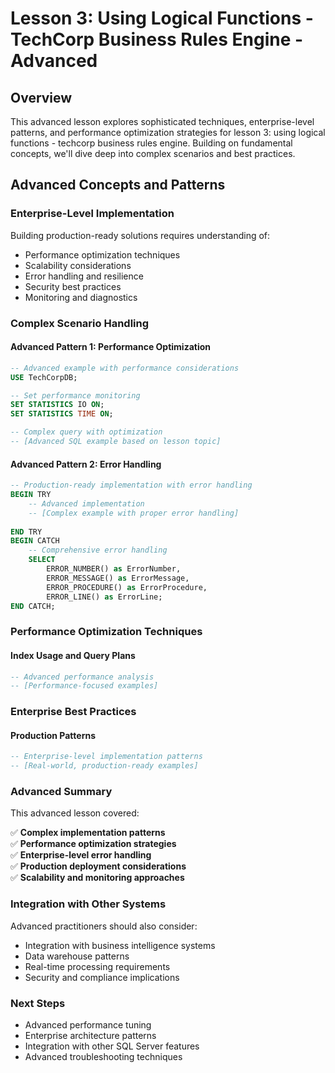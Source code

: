 # Lesson 3: Using Logical Functions - TechCorp Business Rules Engine - Advanced

## Overview
This advanced lesson explores sophisticated techniques, enterprise-level patterns, and performance optimization strategies for lesson 3: using logical functions - techcorp business rules engine. Building on fundamental concepts, we'll dive deep into complex scenarios and best practices.

## Advanced Concepts and Patterns

### Enterprise-Level Implementation
Building production-ready solutions requires understanding of:

- Performance optimization techniques
- Scalability considerations  
- Error handling and resilience
- Security best practices
- Monitoring and diagnostics

### Complex Scenario Handling

#### Advanced Pattern 1: Performance Optimization
```sql
-- Advanced example with performance considerations
USE TechCorpDB;

-- Set performance monitoring
SET STATISTICS IO ON;
SET STATISTICS TIME ON;

-- Complex query with optimization
-- [Advanced SQL example based on lesson topic]
```

#### Advanced Pattern 2: Error Handling
```sql
-- Production-ready implementation with error handling
BEGIN TRY
    -- Advanced implementation
    -- [Complex example with proper error handling]
    
END TRY
BEGIN CATCH
    -- Comprehensive error handling
    SELECT 
        ERROR_NUMBER() as ErrorNumber,
        ERROR_MESSAGE() as ErrorMessage,
        ERROR_PROCEDURE() as ErrorProcedure,
        ERROR_LINE() as ErrorLine;
END CATCH;
```

### Performance Optimization Techniques

#### Index Usage and Query Plans
```sql
-- Advanced performance analysis
-- [Performance-focused examples]
```

### Enterprise Best Practices

#### Production Patterns
```sql
-- Enterprise-level implementation patterns
-- [Real-world, production-ready examples]
```

### Advanced Summary

This advanced lesson covered:

✅ **Complex implementation patterns**  
✅ **Performance optimization strategies**  
✅ **Enterprise-level error handling**  
✅ **Production deployment considerations**  
✅ **Scalability and monitoring approaches**  

### Integration with Other Systems

Advanced practitioners should also consider:
- Integration with business intelligence systems
- Data warehouse patterns
- Real-time processing requirements
- Security and compliance implications

### Next Steps
- Advanced performance tuning
- Enterprise architecture patterns
- Integration with other SQL Server features
- Advanced troubleshooting techniques
